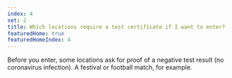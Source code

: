 ```yaml
---
index: 4
set: 2
title: Which locations require a test certificate if I want to enter?
featuredHome: true
featuredHomeIndex: 4
---
```

Before you enter, some locations ask for proof of a negative test result (no coronavirus infection). A festival or football match, for example.
